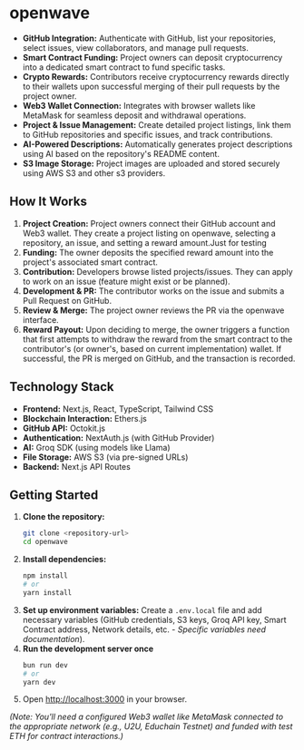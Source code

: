 # openwave

- **GitHub Integration:** Authenticate with GitHub, list your repositories, select issues, view collaborators, and manage pull requests.
- **Smart Contract Funding:** Project owners can deposit cryptocurrency into a dedicated smart contract to fund specific tasks.
- **Crypto Rewards:** Contributors receive cryptocurrency rewards directly to their wallets upon successful merging of their pull requests by the project owner.
- **Web3 Wallet Connection:** Integrates with browser wallets like MetaMask for seamless deposit and withdrawal operations.
- **Project & Issue Management:** Create detailed project listings, link them to GitHub repositories and specific issues, and track contributions.
- **AI-Powered Descriptions:** Automatically generates project descriptions using AI based on the repository's README content.
- **S3 Image Storage:** Project images are uploaded and stored securely using AWS S3 and other s3 providers.

## How It Works

1.  **Project Creation:** Project owners connect their GitHub account and Web3 wallet. They create a project listing on openwave, selecting a repository, an issue, and setting a reward amount.Just for testing
2.  **Funding:** The owner deposits the specified reward amount into the project's associated smart contract.
3.  **Contribution:** Developers browse listed projects/issues. They can apply to work on an issue (feature might exist or be planned).
4.  **Development & PR:** The contributor works on the issue and submits a Pull Request on GitHub.
5.  **Review & Merge:** The project owner reviews the PR via the openwave interface.
6.  **Reward Payout:** Upon deciding to merge, the owner triggers a function that first attempts to withdraw the reward from the smart contract to the contributor's (or owner's, based on current implementation) wallet. If successful, the PR is merged on GitHub, and the transaction is recorded.

## Technology Stack

- **Frontend:** Next.js, React, TypeScript, Tailwind CSS
- **Blockchain Interaction:** Ethers.js
- **GitHub API:** Octokit.js
- **Authentication:** NextAuth.js (with GitHub Provider)
- **AI:** Groq SDK (using models like Llama)
- **File Storage:** AWS S3 (via pre-signed URLs)
- **Backend:** Next.js API Routes

## Getting Started

1.  **Clone the repository:**
    ```bash
    git clone <repository-url>
    cd openwave
    ```
2.  **Install dependencies:**
    ```bash
    npm install
    # or
    yarn install
    ```
3.  **Set up environment variables:** Create a `.env.local` file and add necessary variables (GitHub credentials, S3 keys, Groq API key, Smart Contract address, Network details, etc. - _Specific variables need documentation_).
4.  **Run the development server once**
    ```bash
    bun run dev
    # or
    yarn dev
    ```
5.  Open [http://localhost:3000](http://localhost:3000) in your browser.

_(Note: You'll need a configured Web3 wallet like MetaMask connected to the appropriate network (e.g., U2U, Educhain Testnet) and funded with test ETH for contract interactions.)_
